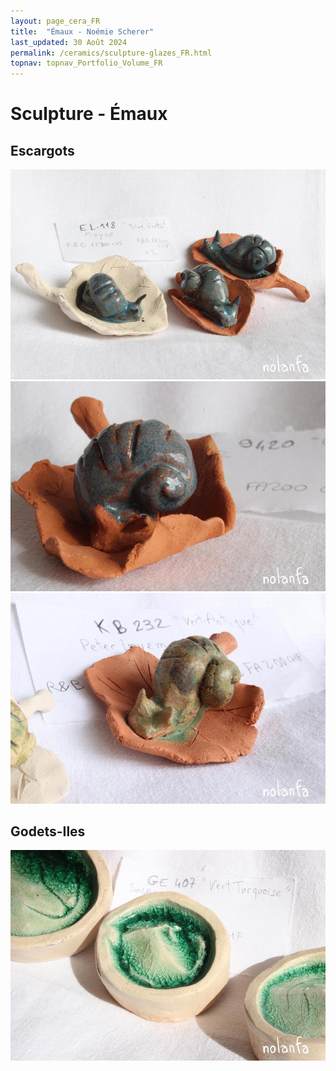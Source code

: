 ```yaml
---
layout: page_cera_FR
title:  "Émaux - Noémie Scherer"
last_updated: 30 Août 2024
permalink: /ceramics/sculpture-glazes_FR.html
topnav: topnav_Portfolio_Volume_FR
---
```


# Sculpture - Émaux

## Escargots
![three greenish-blue snails, one on white and two on red clay](/assets/art/ceramics/IMG_0581_wm_glazed.jpg)
![grey-glazed snail on red clay](/assets/art/ceramics/IMG_0599_wm_glazed.jpg)
![old green snail on red clay](/assets/art/ceramics/IMG_0578_wm_glazed.jpg)
## Godets-Iles
![dark emerald green islets, close-up](/assets/art/ceramics/IMG_0622_wm_glazed.jpg)
